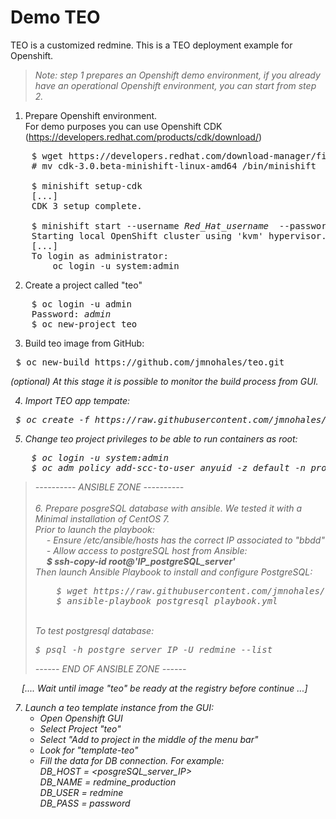 # Demo TEO

TEO is a customized redmine. This is a TEO deployment example for Openshift.

<blockquote> <i>Note: step 1 prepares an Openshift demo environment, if you already have an operational Openshift environment, you can start from step 2.</i> </blockquote>

1.  Prepare Openshift environment. <br />
    For demo purposes you can use Openshift CDK (https://developers.redhat.com/products/cdk/download/)

<pre>    $ wget https://developers.redhat.com/download-manager/file/cdk-3.0.beta-minishift-linux-amd64
    # mv cdk-3.0.beta-minishift-linux-amd64 /bin/minishift
    
    $ minishift setup-cdk
    [...]
    CDK 3 setup complete.
    
    $ minishift start --username <i>Red_Hat_username</i>  --password <i>Red_Hat_password</i> 
    Starting local OpenShift cluster using 'kvm' hypervisor...
    [...]
    To login as administrator:
        oc login -u system:admin </pre>

2.  Create a project called "teo"
<pre>    $ oc login -u admin
    Password: <i>admin</i>
    $ oc new-project teo</pre>

3.  Build teo image from GitHub:
<pre> $ oc new-build https://github.com/jmnohales/teo.git</pre>
<i>(optional) At this stage it is possible to monitor the build process from GUI.

4.  Import TEO app tempate:<br />
<pre> $ oc create -f https://raw.githubusercontent.com/jmnohales/teo/master/teo_template.yml</pre>


5.  Change teo project privileges to be able to run containers as root:<br />
<pre>    $ oc login -u system:admin
    $ oc adm policy add-scc-to-user anyuid -z default -n <i>project_name</i></pre>

<blockquote>
---------- ANSIBLE ZONE ----------  <br />
<br />
6. Prepare posgreSQL database with ansible. We tested it with a Minimal installation of CentOS 7.<br />
     Prior to launch the playbook:<br />
     &emsp;  - Ensure /etc/ansible/hosts has the correct IP associated to "bbdd"<br/>
     &emsp;  - Allow access to postgreSQL host from Ansible:<br/>
     &emsp; <b> $ ssh-copy-id root@'<i>IP_postgreSQL_server</i>' </b> <br/>
   Then launch Ansible Playbook to install and configure PostgreSQL:<br />
<pre>    $ wget https://raw.githubusercontent.com/jmnohales/teo/master/postgresql_playbook.yml
    $ ansible-playbook postgresql_playbook.yml</pre>
<br />
To test postgresql database:
<pre>$ psql -h <i>postgre_server_IP</i> -U redmine --list</pre>
------ END OF ANSIBLE ZONE ------<br/>
</blockquote>

<i>&emsp; [.... Wait until image "teo" be ready at the registry before continue ...]</i>

7. Launch a teo template instance from the GUI:
      - Open Openshift GUI
      - Select Project "teo"
      - Select "Add to project in the middle of the menu bar"
      - Look for "template-teo"
      - Fill the data for DB connection. For example:\
          DB_HOST = <posgreSQL_server_IP> \
          DB_NAME = redmine_production \
          DB_USER = redmine \
          DB_PASS = password
          
          
